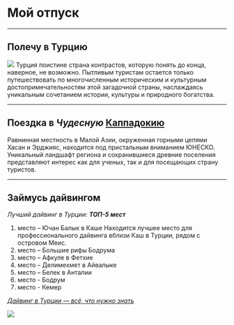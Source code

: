 # Мой отпуск

---
## Полечу в **Турцию**
![](istanbul-the-capital-of-turkey-eastern-tourist-city.jpg)
Турция поистине страна контрастов, которую понять до конца, наверное, не возможно. Пытливым туристам остается только путешествовать по многочисленным историческим и культурным достопримечательностям этой загадочной страны, наслаждаясь уникальным сочетанием истории, культуры и природного богатства.

---
## Поездка в **_Чудесную_ [Каппадокию](https://goo.gl/maps/or2PTFvKyjaoENqR7)**
Равнинная местность в Малой Азии, окруженная горными цепями Хасан и Эрджияс, находится под пристальным вниманием ЮНЕСКО. Уникальный ландшафт региона и сохранившиеся древние поселения представляют интерес как для ученых, так и для посещающих страну туристов.

---
## Займусь дайвингом
_Лучший дайвинг в Турции: **ТОП-5 мест**_
1. место – Ючан Балык в Каше Находится лучшее место для профессионального дайвинга вблизи Каш в Турции, рядом с островом Меис.
2. место – Большие рифы Бодрума
3. место – Афкуле в Фетхие
4. место – Делимехмет в Айвалыке
5. место – Белек в Анталии
6. место - Бодрум
7. место - Кемер

[_Дайвинг в Турции — всё, что нужно знать_](https://travel-or-die.ru/turkey/diving-turkey/)

![](images-diving-2.jpg)